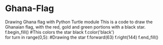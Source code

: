 # Ghana-Flag
Drawing Ghana flag with Python Turtle module 
This is a code to draw the Ghanaian flag, with the red, gold and green portions with a black star.
f.begin_fill()              #This colors the star black
f.color('black')              
for turn in range(0,5):    #Drawing the star 
    f.forward(63)
    f.right(144)
f.end_fill()
